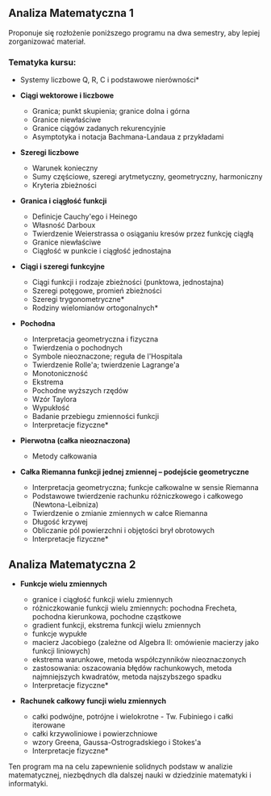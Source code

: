 ## Analiza Matematyczna 1

Proponuje się rozłożenie poniższego programu na dwa semestry, aby lepiej zorganizować materiał.

### Tematyka kursu:
- Systemy liczbowe Q, R, C i podstawowe nierówności*
  
- **Ciągi wektorowe i liczbowe**
  - Granica; punkt skupienia; granice dolna i górna
  - Granice niewłaściwe
  - Granice ciągów zadanych rekurencyjnie
  - Asymptotyka i notacja Bachmana-Landaua z przykładami

- **Szeregi liczbowe**
  - Warunek konieczny
  - Sumy częściowe, szeregi arytmetyczny, geometryczny, harmoniczny
  - Kryteria zbieżności

- **Granica i ciągłość funkcji**
  - Definicje Cauchy'ego i Heinego
  - Własność Darboux
  - Twierdzenie Weierstrassa o osiąganiu kresów przez funkcję ciągłą
  - Granice niewłaściwe
  - Ciągłość w punkcie i ciągłość jednostajna
    
- **Ciągi i szeregi funkcyjne**
  - Ciągi funkcji i rodzaje zbieżności (punktowa, jednostajna)
  - Szeregi potęgowe, promień zbieżności
  - Szeregi trygonometryczne*
  - Rodziny wielomianów ortogonalnych*

- **Pochodna**
  - Interpretacja geometryczna i fizyczna
  - Twierdzenia o pochodnych
  - Symbole nieoznaczone; reguła de l'Hospitala
  - Twierdzenie Rolle'a; twierdzenie Lagrange'a
  - Monotoniczność
  - Ekstrema
  - Pochodne wyższych rzędów
  - Wzór Taylora
  - Wypukłość
  - Badanie przebiegu zmienności funkcji
  - Interpretacje fizyczne*

- **Pierwotna (całka nieoznaczona)**
  - Metody całkowania

- **Całka Riemanna funkcji jednej zmiennej – podejście geometryczne**
  - Interpretacja geometryczna; funkcje całkowalne w sensie Riemanna
  - Podstawowe twierdzenie rachunku różniczkowego i całkowego (Newtona-Leibniza)
  - Twierdzenie o zmianie zmiennych w całce Riemanna
  - Długość krzywej
  - Obliczanie pól powierzchni i objętości brył obrotowych
  - Interpretacje fizyczne*

## Analiza Matematyczna 2

- **Funkcje wielu zmiennych**
   - granice i ciągłość funkcji wielu zmiennych
   - różniczkowanie funkcji wielu zmiennych: pochodna Frecheta, pochodna kierunkowa, pochodne cząstkowe
   - gradient funkcji, ekstrema funkcji wielu zmiennych
   - funkcje wypukłe
   - macierz Jacobiego (zależne od Algebra II: omówienie macierzy jako funkcji liniowych)
   - ekstrema warunkowe, metoda współczynników nieoznaczonych
   - zastosowania: oszacowania błędów rachunkowych, metoda najmniejszych kwadratów, metoda najszybszego spadku
   - Interpretacje fizyczne*

- **Rachunek całkowy funcji wielu zmiennych**
   - całki podwójne, potrójne i wielokrotne - Tw. Fubiniego i całki iterowane
   - całki krzywoliniowe i powierzchniowe
   - wzory Greena, Gaussa-Ostrogradskiego i Stokes'a 
   - Interpretacje fizyczne*
     
Ten program ma na celu zapewnienie solidnych podstaw w analizie matematycznej, niezbędnych dla dalszej nauki w dziedzinie matematyki i informatyki.
